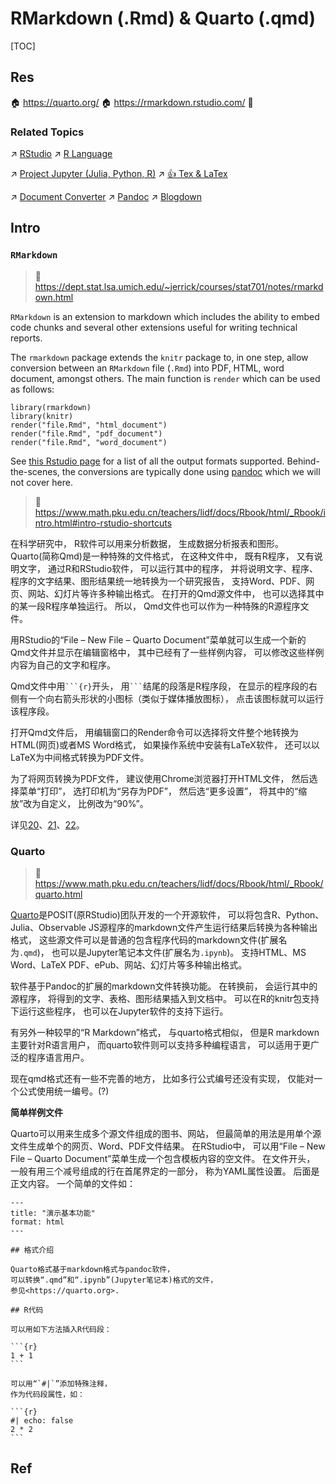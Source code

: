 # RMarkdown (.Rmd) & Quarto (.qmd)

[TOC]



## Res
🏠 https://quarto.org/
🏠 https://rmarkdown.rstudio.com/
🚧 


### Related Topics
↗ [RStudio](../../../../../Software%20Engineering/CASE%20(Computer-Aided%20Software%20Engineering)%20Tools/Lower%20CASE%20Tools/IDE%20(Integrated%20Development%20Environment)/📌%20Language%20Specific%20IDE/RStudio.md)
↗ [R Language](../../../Interpreted%20Languages/R%20Language/R%20Language.md)

↗ [Project Jupyter (Julia, Python, R)](../../../Interpreted%20Languages/🐍%20Python/Python%20Applications%20&%20Programming/Python%20GUI%20Application/Project%20Jupyter%20(Julia,%20Python,%20R).md)
↗ [👍 Tex & LaTex](👍%20Tex%20&%20LaTex.md)

↗ [Document Converter](../⚙️%20Document%20Converter/Document%20Converter.md)
↗ [Pandoc](../⚙️%20Document%20Converter/Pandoc.md)
↗ [Blogdown](../⚙️%20Document%20Converter/Blogdown.md)



## Intro
### `RMarkdown`
> 🔗 https://dept.stat.lsa.umich.edu/~jerrick/courses/stat701/notes/rmarkdown.html

`RMarkdown` is an extension to markdown which includes the ability to embed code chunks and several other extensions useful for writing technical reports.

The `rmarkdown` package extends the `knitr` package to, in one step, allow conversion between an `RMarkdown` file (`.Rmd`) into PDF, HTML, word document, amongst others. The main function is `render` which can be used as follows:
```
library(rmarkdown)
library(knitr)
render("file.Rmd", "html_document")
render("file.Rmd", "pdf_document")
render("file.Rmd", "word_document")
```

See [this Rstudio page](http://rmarkdown.rstudio.com/formats.html) for a list of all the output formats supported. Behind-the-scenes, the conversions are typically done using [pandoc](http://pandoc.org/) which we will not cover here.

> 🔗 https://www.math.pku.edu.cn/teachers/lidf/docs/Rbook/html/_Rbook/intro.html#intro-rstudio-shortcuts

在科学研究中， R软件可以用来分析数据， 生成数据分析报表和图形。 Quarto(简称Qmd)是一种特殊的文件格式， 在这种文件中， 既有R程序， 又有说明文字， 通过R和RStudio软件， 可以运行其中的程序， 并将说明文字、程序、程序的文字结果、图形结果统一地转换为一个研究报告， 支持Word、PDF、网页、网站、幻灯片等许多种输出格式。 在打开的Qmd源文件中， 也可以选择其中的某一段R程序单独运行。 所以， Qmd文件也可以作为一种特殊的R源程序文件。

用RStudio的“File – New File – Quarto Document”菜单就可以生成一个新的Qmd文件并显示在编辑窗格中， 其中已经有了一些样例内容， 可以修改这些样例内容为自己的文字和程序。

Qmd文件中用` ```{r} `开头， 用` ``` `结尾的段落是R程序段， 在显示的程序段的右侧有一个向右箭头形状的小图标（类似于媒体播放图标）， 点击该图标就可以运行该程序段。

打开Qmd文件后， 用编辑窗口的Render命令可以选择将文件整个地转换为HTML(网页)或者MS Word格式， 如果操作系统中安装有LaTeX软件， 还可以以LaTeX为中间格式转换为PDF文件。

为了将网页转换为PDF文件， 建议使用Chrome浏览器打开HTML文件， 然后选择菜单“打印”， 选打印机为“另存为PDF”， 然后选“更多设置”， 将其中的“缩放”改为自定义， 比例改为“90%”。

详见[20](https://www.math.pku.edu.cn/teachers/lidf/docs/Rbook/html/_Rbook/knitr.html#knitr)、[21](https://www.math.pku.edu.cn/teachers/lidf/docs/Rbook/html/_Rbook/markdown.html#markdown)、[22](https://www.math.pku.edu.cn/teachers/lidf/docs/Rbook/html/_Rbook/quarto.html#quarto)。


### Quarto
> 🔗 https://www.math.pku.edu.cn/teachers/lidf/docs/Rbook/html/_Rbook/quarto.html

[Quarto](https://quarto.org/)是POSIT(原RStudio)团队开发的一个开源软件， 可以将包含R、Python、Julia、Observable JS源程序的markdown文件产生运行结果后转换为各种输出格式， 这些源文件可以是普通的包含程序代码的markdown文件(扩展名为`.qmd`)， 也可以是Jupyter笔记本文件(扩展名为`.ipynb`)。 支持HTML、MS Word、LaTeX PDF、ePub、网站、幻灯片等多种输出格式。

软件基于Pandoc的扩展的markdown文件转换功能。 在转换前， 会运行其中的源程序， 将得到的文字、表格、图形结果插入到文档中。 可以在R的knitr包支持下运行这些程序， 也可以在Jupyter软件的支持下运行。

有另外一种较早的“R Markdown”格式， 与quarto格式相似， 但是R markdown主要针对R语言用户， 而quarto软件则可以支持多种编程语言， 可以适用于更广泛的程序语言用户。

现在qmd格式还有一些不完善的地方， 比如多行公式编号还没有实现， 仅能对一个公式使用统一编号。(?)


**简单样例文件**

Quarto可以用来生成多个源文件组成的图书、网站， 但最简单的用法是用单个源文件生成单个的网页、Word、PDF文件结果。 在RStudio中， 可以用“File – New File – Quarto Document”菜单生成一个包含模板内容的空文件。 在文件开头， 一般有用三个减号组成的行在首尾界定的一部分， 称为YAML属性设置。 后面是正文内容。 一个简单的文件如：

```
---
title: "演示基本功能"
format: html
---
```

````
## 格式介绍

Quarto格式基于markdown格式与pandoc软件，
可以转换“.qmd”和“.ipynb”(Jupyter笔记本)格式的文件，
参见<https://quarto.org>.

## R代码

可以用如下方法插入R代码段：

```{r}
1 + 1
```

可以用“`#|`”添加特殊注释，
作为代码段属性，如：

```{r}
#| echo: false
2 * 2
```
````



## Ref
